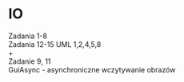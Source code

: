 # IO
Zadania 1-8  
Zadania 12-15
UML 1,2,4,5,8  
+  
Zadanie 9, 11  
GuiAsync - asynchroniczne wczytywanie obrazów  

